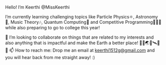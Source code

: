Hello! I’m Keerthi @MissKeerthi

I’m currently learning challenging topics like Particle Physics⚛️, Astronomy🌌, Music Theory🎶, Quantum Computing🚀 and Competitive Programming👩🏽‍💻 while also preparing to go to college this year!

💞️ I’m looking to collaborate on things that are related to my interests and also anything that is impactful and make the Earth a better place! 🌿🌲🌏🔭🛰️🌠✨
📫 How to reach me: Drop me an email at keerthi1512g@gmail.com and you will hear back from me straight away! :)

<!---
keerthi1512g/keerthi1512g is a ✨ special ✨ repository because its `README.md` (this file) appears on your GitHub profile.
You can click the Preview link to take a look at your changes.
--->
